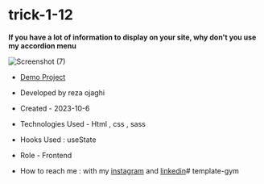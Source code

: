 # trick-1-12
**If you have a lot of information to display on your site, why don't you use my accordion menu**

![Screenshot (7)](https://github.com/REZA-OJAGHI-DRO/template-gym/assets/145910720/ba6c6e4e-289e-4f38-ac66-2440cd9f7ea6)

- [Demo Project](https://reza-ojaghi-dro.github.io/trick-1-12/)
 
- Developed by reza ojaghi

- Created - 2023-10-6

- Technologies Used - Html , css , sass

- Hooks Used : useState 

- Role - Frontend

- How to reach me : with my [instagram](https://www.instagram.com/reza-ojaghi-dro) and [linkedin](https://www.linkedin.com/in/reza-ojaghi-428748280/)# template-gym
